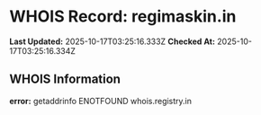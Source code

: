 # WHOIS Record: regimaskin.in

**Last Updated:** 2025-10-17T03:25:16.333Z
**Checked At:** 2025-10-17T03:25:16.334Z

## WHOIS Information

**error:** getaddrinfo ENOTFOUND whois.registry.in

